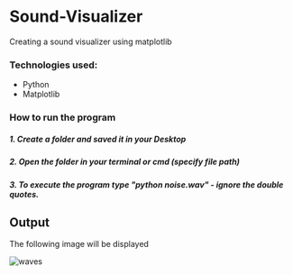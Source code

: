 # Sound-Visualizer
Creating a sound visualizer using matplotlib

### Technologies used:
  - Python
  - Matplotlib
  
### How to run the program
##### 1. Create a folder and saved it in your Desktop
##### 2. Open the folder in your terminal or cmd (specify file path)
##### 3. To execute the program type "python noise.wav" - ignore the double quotes.


## Output
The following image will be displayed

![waves](https://user-images.githubusercontent.com/78599959/180956625-c52ef3bf-ca02-4b96-8db7-c8378b80ea2d.png)
